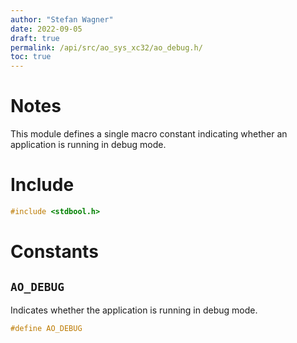```yaml
---
author: "Stefan Wagner"
date: 2022-09-05
draft: true
permalink: /api/src/ao_sys_xc32/ao_debug.h/
toc: true
---
```


# Notes

This module defines a single macro constant indicating whether an application is running in debug mode.

# Include

```c
#include <stdbool.h>
```

# Constants

## `AO_DEBUG`

Indicates whether the application is running in debug mode.

```c
#define AO_DEBUG
```
